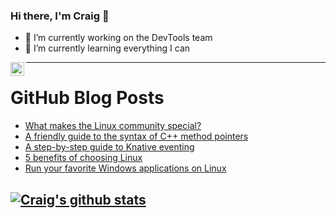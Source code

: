 ### Hi there, I'm Craig 👋

<!--
**CraigTeelFugro/CraigTeelFugro** is a ✨ _special_ ✨ repository because its `README.md` (this file) appears on your GitHub profile.

Here are some ideas to get you started:
-->

- 🔭 I’m currently working on the DevTools team
- 🌱 I’m currently learning everything I can

[<img align="left" alt="Craig Teel | LinkedIn" width="22px" src="https://cdn.jsdelivr.net/npm/simple-icons@v3/icons/linkedin.svg" />][linkedin]

---

# GitHub Blog Posts

<!-- BLOG-POST-LIST:START -->
- [What makes the Linux community special?](https://opensource.com/article/21/2/linux-community)
- [A friendly guide to the syntax of C++ method pointers](https://opensource.com/article/21/2/ccc-method-pointers)
- [A step-by-step guide to Knative eventing](https://opensource.com/article/21/2/knative-eventing)
- [5 benefits of choosing Linux](https://opensource.com/article/21/2/linux-choice)
- [Run your favorite Windows applications on Linux](https://opensource.com/article/21/2/linux-wine)
<!-- BLOG-POST-LIST:END -->

## [![Craig's github stats](https://github-readme-stats.vercel.app/api?username=craigteelfugro)](https://github.com/anuraghazra/github-readme-stats)


[linkedin]: https://linkedin.com/in/craig-teel-b8786771
